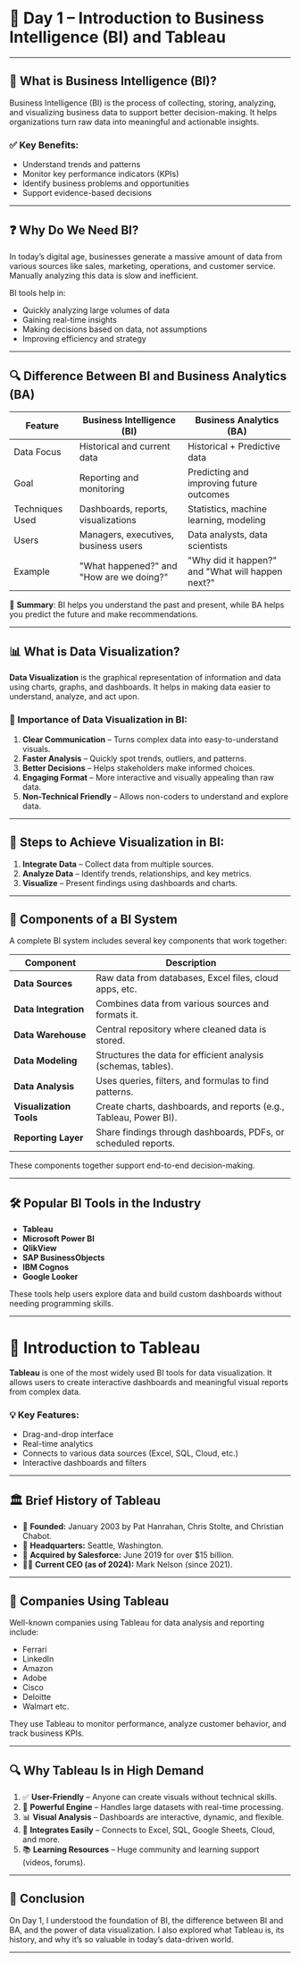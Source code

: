 # 📅 Day 1 – Introduction to Business Intelligence (BI) and Tableau

---

## 🧠 What is Business Intelligence (BI)?

Business Intelligence (BI) is the process of collecting, storing, analyzing, and visualizing business data to support better decision-making. It helps organizations turn raw data into meaningful and actionable insights.

### ✅ Key Benefits:
- Understand trends and patterns
- Monitor key performance indicators (KPIs)
- Identify business problems and opportunities
- Support evidence-based decisions

---

## ❓ Why Do We Need BI?

In today’s digital age, businesses generate a massive amount of data from various sources like sales, marketing, operations, and customer service. Manually analyzing this data is slow and inefficient.

BI tools help in:
- Quickly analyzing large volumes of data
- Gaining real-time insights
- Making decisions based on data, not assumptions
- Improving efficiency and strategy

---

## 🔍 Difference Between BI and Business Analytics (BA)

| Feature              | Business Intelligence (BI)                          | Business Analytics (BA)                          |
|----------------------|-----------------------------------------------------|--------------------------------------------------|
| Data Focus           | Historical and current data                         | Historical + Predictive data                     |
| Goal                 | Reporting and monitoring                            | Predicting and improving future outcomes         |
| Techniques Used      | Dashboards, reports, visualizations                 | Statistics, machine learning, modeling           |
| Users                | Managers, executives, business users                | Data analysts, data scientists                   |
| Example              | "What happened?" and "How are we doing?"            | "Why did it happen?" and "What will happen next?"|

🔹 **Summary**: BI helps you understand the past and present, while BA helps you predict the future and make recommendations.

---

## 📊 What is Data Visualization?

**Data Visualization** is the graphical representation of information and data using charts, graphs, and dashboards. It helps in making data easier to understand, analyze, and act upon.

### 🎯 Importance of Data Visualization in BI:

1. **Clear Communication** – Turns complex data into easy-to-understand visuals.
2. **Faster Analysis** – Quickly spot trends, outliers, and patterns.
3. **Better Decisions** – Helps stakeholders make informed choices.
4. **Engaging Format** – More interactive and visually appealing than raw data.
5. **Non-Technical Friendly** – Allows non-coders to understand and explore data.

---

## 📌 Steps to Achieve Visualization in BI:

1. **Integrate Data** – Collect data from multiple sources.
2. **Analyze Data** – Identify trends, relationships, and key metrics.
3. **Visualize** – Present findings using dashboards and charts.

---

## 🧩 Components of a BI System

A complete BI system includes several key components that work together:

| Component          | Description |
|--------------------|-------------|
| **Data Sources**   | Raw data from databases, Excel files, cloud apps, etc. |
| **Data Integration** | Combines data from various sources and formats it. |
| **Data Warehouse** | Central repository where cleaned data is stored. |
| **Data Modeling**  | Structures the data for efficient analysis (schemas, tables). |
| **Data Analysis**  | Uses queries, filters, and formulas to find patterns. |
| **Visualization Tools** | Create charts, dashboards, and reports (e.g., Tableau, Power BI). |
| **Reporting Layer** | Share findings through dashboards, PDFs, or scheduled reports. |

These components together support end-to-end decision-making.

---

## 🛠️ Popular BI Tools in the Industry

- **Tableau**
- **Microsoft Power BI**
- **QlikView**
- **SAP BusinessObjects**
- **IBM Cognos**
- **Google Looker**

These tools help users explore data and build custom dashboards without needing programming skills.

---

# 🔷 Introduction to Tableau

**Tableau** is one of the most widely used BI tools for data visualization. It allows users to create interactive dashboards and meaningful visual reports from complex data.

### 💡 Key Features:
- Drag-and-drop interface
- Real-time analytics
- Connects to various data sources (Excel, SQL, Cloud, etc.)
- Interactive dashboards and filters

---

## 🏛️ Brief History of Tableau

- 📅 **Founded:** January 2003 by Pat Hanrahan, Chris Stolte, and Christian Chabot.
- 📍 **Headquarters:** Seattle, Washington.
- 🤝 **Acquired by Salesforce:** June 2019 for over $15 billion.
- 🧑‍💼 **Current CEO (as of 2024):** Mark Nelson (since 2021).

---

## 🏢 Companies Using Tableau

Well-known companies using Tableau for data analysis and reporting include:

- Ferrari
- LinkedIn
- Amazon
- Adobe
- Cisco
- Deloitte
- Walmart etc.

They use Tableau to monitor performance, analyze customer behavior, and track business KPIs.

---

## 🔍 Why Tableau Is in High Demand

1. ✅ **User-Friendly** – Anyone can create visuals without technical skills.
2. 🚀 **Powerful Engine** – Handles large datasets with real-time processing.
3. 📊 **Visual Analysis** – Dashboards are interactive, dynamic, and flexible.
4. 🧩 **Integrates Easily** – Connects to Excel, SQL, Google Sheets, Cloud, and more.
5. 📚 **Learning Resources** – Huge community and learning support (videos, forums).

---

## 📌 Conclusion

On Day 1, I understood the foundation of BI, the difference between BI and BA, and the power of data visualization. I also explored what Tableau is, its history, and why it’s so valuable in today’s data-driven world.

---
